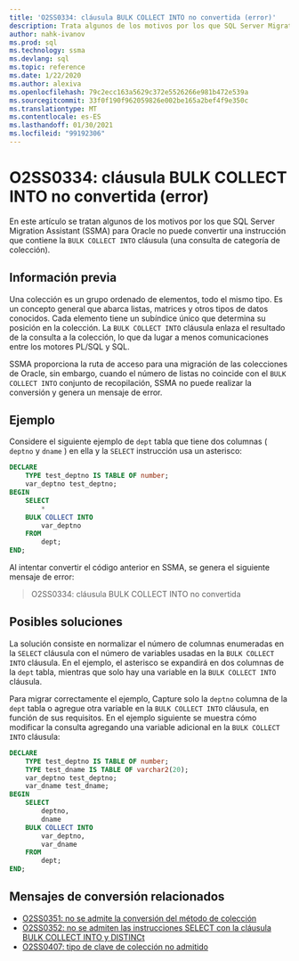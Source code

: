 ```yaml
---
title: 'O2SS0334: cláusula BULK COLLECT INTO no convertida (error)'
description: Trata algunos de los motivos por los que SQL Server Migration Assistant (SSMA) para Oracle no puede convertir una instrucción que contiene la cláusula BULK COLLECT INTO.
author: nahk-ivanov
ms.prod: sql
ms.technology: ssma
ms.devlang: sql
ms.topic: reference
ms.date: 1/22/2020
ms.author: alexiva
ms.openlocfilehash: 79c2ecc163a5629c372e5526266e981b472e539a
ms.sourcegitcommit: 33f0f190f962059826e002be165a2bef4f9e350c
ms.translationtype: MT
ms.contentlocale: es-ES
ms.lasthandoff: 01/30/2021
ms.locfileid: "99192306"
---
```

# <a name="o2ss0334-bulk-collect-into-clause-not-converted-error"></a>O2SS0334: cláusula BULK COLLECT INTO no convertida (error)

En este artículo se tratan algunos de los motivos por los que SQL Server Migration Assistant (SSMA) para Oracle no puede convertir una instrucción que contiene la `BULK COLLECT INTO` cláusula (una consulta de categoría de colección).

## <a name="background"></a>Información previa

Una colección es un grupo ordenado de elementos, todo el mismo tipo. Es un concepto general que abarca listas, matrices y otros tipos de datos conocidos. Cada elemento tiene un subíndice único que determina su posición en la colección. La `BULK COLLECT INTO` cláusula enlaza el resultado de la consulta a la colección, lo que da lugar a menos comunicaciones entre los motores PL/SQL y SQL.

SSMA proporciona la ruta de acceso para una migración de las colecciones de Oracle, sin embargo, cuando el número de listas no coincide con el `BULK COLLECT INTO` conjunto de recopilación, SSMA no puede realizar la conversión y genera un mensaje de error.

## <a name="example"></a>Ejemplo

Considere el siguiente ejemplo de `dept` tabla que tiene dos columnas ( `deptno` y `dname` ) en ella y la `SELECT` instrucción usa un asterisco:

```sql
DECLARE
    TYPE test_deptno IS TABLE OF number;
    var_deptno test_deptno;
BEGIN
    SELECT
        *
    BULK COLLECT INTO
        var_deptno
    FROM
        dept;
END;
```

Al intentar convertir el código anterior en SSMA, se genera el siguiente mensaje de error:

> O2SS0334: cláusula BULK COLLECT INTO no convertida

## <a name="possible-remedies"></a>Posibles soluciones

La solución consiste en normalizar el número de columnas enumeradas en la `SELECT` cláusula con el número de variables usadas en la `BULK COLLECT INTO` cláusula. En el ejemplo, el asterisco se expandirá en dos columnas de la `dept` tabla, mientras que solo hay una variable en la `BULK COLLECT INTO` cláusula.

Para migrar correctamente el ejemplo, Capture solo la `deptno` columna de la `dept` tabla o agregue otra variable en la `BULK COLLECT INTO` cláusula, en función de sus requisitos. En el ejemplo siguiente se muestra cómo modificar la consulta agregando una variable adicional en la `BULK COLLECT INTO` cláusula:

```sql
DECLARE
    TYPE test_deptno IS TABLE OF number;
    TYPE test_dname IS TABLE OF varchar2(20);
    var_deptno test_deptno;
    var_dname test_dname;
BEGIN
    SELECT
        deptno,
        dname
    BULK COLLECT INTO
        var_deptno,
        var_dname
    FROM
        dept;
END;
```

## <a name="related-conversion-messages"></a>Mensajes de conversión relacionados

* [O2SS0351: no se admite la conversión del método de colección](o2ss0351.md)
* [O2SS0352: no se admiten las instrucciones SELECT con la cláusula BULK COLLECT INTO y DISTINCt](o2ss0352.md)
* [O2SS0407: tipo de clave de colección no admitido](o2ss0407.md)
